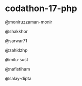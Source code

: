 # codathon-17-php

@moniruzzaman-monir

@shakkhor

@sarwar71

@zahidzhp

@mitu-sust

@nafistiham

@salay-dipta

